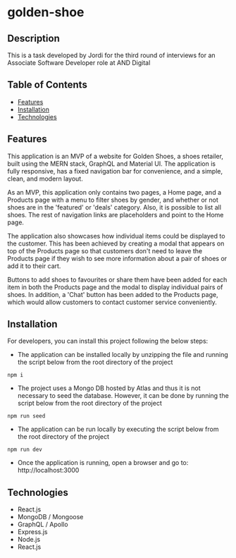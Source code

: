 # golden-shoe

## Description

This is a task developed by Jordi for the third round of interviews for an Associate Software Developer role at AND Digital

## Table of Contents

- [Features](#features)
- [Installation](#installation)
- [Technologies](#technologies)

## Features

This application is an MVP of a website for Golden Shoes, a shoes retailer, built using the MERN stack, GraphQL and Material UI. The application is fully responsive, has a fixed navigation bar for convenience, and a simple, clean, and modern layout.

As an MVP, this application only contains two pages, a Home page, and a Products page with a menu to filter shoes by gender, and whether or not shoes are in the 'featured' or 'deals' category. Also, it is possible to list all shoes. The rest of navigation links are placeholders and point to the Home page.

The application also showcases how individual items could be displayed to the customer. This has been achieved by creating a modal that appears on top of the Products page so that customers don't need to leave the Products page if they wish to see more information about a pair of shoes or add it to their cart.

Buttons to add shoes to favourites or share them have been added for each item in both the Products page and the modal to display individual pairs of shoes. In addition, a 'Chat' button has been added to the Products page, which would allow customers to contact customer service conveniently.

## Installation

For developers, you can install this project following the below steps:

- The application can be installed locally by unzipping the file and running the script below from the root directory of the project

```
npm i
```

- The project uses a Mongo DB hosted by Atlas and thus it is not necessary to seed the database. However, it can be done by running the script below from the root directory of the project

```
npm run seed
```

- The application can be run locally by executing the script below from the root directory of the project

```
npm run dev
```

- Once the application is running, open a browser and go to: http://localhost:3000

## Technologies

- React.js
- MongoDB / Mongoose
- GraphQL / Apollo
- Express.js
- Node.js
- React.js
